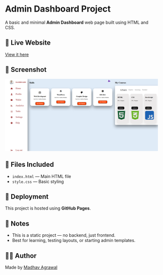 # Admin Dashboard Project

A basic and minimal **Admin Dashboard** web page built using HTML and CSS.

## 🔗 Live Website

[View it here](https://madhavagrawal06.github.io/Admin-Dashboard-Project/)

## 📸 Screenshot

![Dashboard Preview](screenshot.png)

## 📁 Files Included

- `index.html` — Main HTML file
- `style.css` — Basic styling

## 🚀 Deployment

This project is hosted using **GitHub Pages**.


## 📌 Notes

- This is a static project — no backend, just frontend.
- Best for learning, testing layouts, or starting admin templates.

## 🧑‍💻 Author

Made by [Madhav Agrawal](https://github.com/madhavagrawal06)



